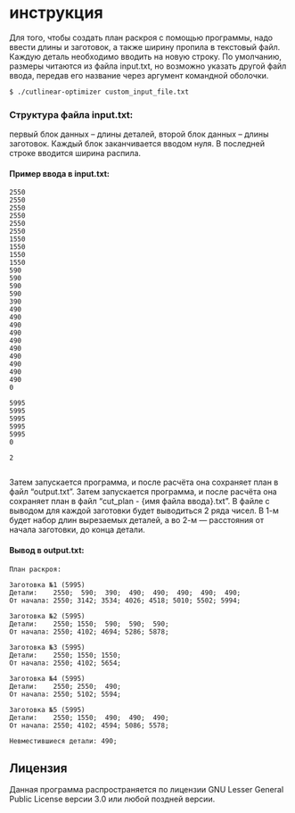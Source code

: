# инструкция

Для того, чтобы создать план раскроя с помощью программы, надо ввести длины и заготовок, а также ширину пропила в текстовый файл. Каждую деталь необходимо вводить на новую строку.
По умолчанию, размеры читаются из файла input.txt, но возможно указать другой файл ввода, передав его название через аргумент командной оболочки.
``` bash
$ ./cutlinear-optimizer custom_input_file.txt
```

### Структура файла input.txt:
первый блок данных – длины деталей, второй блок данных – длины заготовок. Каждый блок заканчивается вводом нуля.  В последней строке вводится ширина распила. 

#### Пример ввода в input.txt:
```
2550
2550
2550
2550
2550
2550
1550
1550
1550
1550
590
590
590
590
390
490
490
490
490
490
490
490
490
490
490
0

5995
5995
5995
5995
5995
0

2


```

Затем запускается программа, и после расчёта она сохраняет план в файл “output.txt”. 
Затем запускается программа, и после расчёта она сохраняет план в файл “cut\_plan - {имя файла ввода}.txt”. 
В файле с выводом для каждой заготовки будет выводиться 2 ряда чисел. В 1-м будет набор длин вырезаемых деталей, а во 2-м — расстояния от начала заготовки, до конца детали.

#### Вывод в output.txt:
```
План раскроя:

Заготовка №1 (5995)
Детали:    2550;  590;  390;  490;  490;  490;  490;  490;
От начала: 2550; 3142; 3534; 4026; 4518; 5010; 5502; 5994;

Заготовка №2 (5995)
Детали:    2550; 1550;  590;  590;  590;
От начала: 2550; 4102; 4694; 5286; 5878;

Заготовка №3 (5995)
Детали:    2550; 1550; 1550;
От начала: 2550; 4102; 5654;

Заготовка №4 (5995)
Детали:    2550; 2550;  490;
От начала: 2550; 5102; 5594;

Заготовка №5 (5995)
Детали:    2550; 1550;  490;  490;  490;
От начала: 2550; 4102; 4594; 5086; 5578;

Невместившиеся детали: 490;

```

## Лицензия
Данная программа распространяется по лицензии GNU Lesser General Public License версии 3.0 или любой поздней версии.
